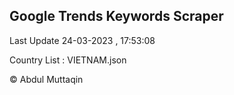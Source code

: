 

## Google Trends Keywords Scraper 
 
Last Update 24-03-2023 , 17:53:08

Country List :
VIETNAM.json



© Abdul Muttaqin 
